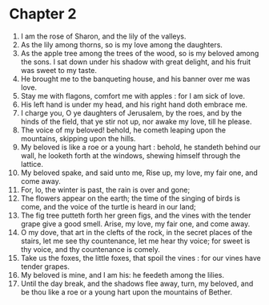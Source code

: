 # Chapter 2

1. I am the rose of Sharon, and the lily of the valleys.
2. As the lily among thorns, so is my love among the daughters.
3. As the apple tree among the trees of the wood, so is my beloved among the sons. I sat down under his shadow with great delight, and his fruit was sweet to my taste.
4. He brought me to the banqueting house, and his banner over me was love.
5. Stay me with flagons, comfort me with apples : for I am sick of love.
6. His left hand is under my head, and his right hand doth embrace me.
7. I charge you, O ye daughters of Jerusalem, by the roes, and by the hinds of the field, that ye stir not up, nor awake my love, till he please.
8. The voice of my beloved! behold, he cometh leaping upon the mountains, skipping upon the hills.
9. My beloved is like a roe or a young hart : behold, he standeth behind our wall, he looketh forth at the windows, shewing himself through the lattice.
10. My beloved spake, and said unto me, Rise up, my love, my fair one, and come away.
11. For, lo, the winter is past, the rain is over and gone;
12. The flowers appear on the earth; the time of the singing of birds is come, and the voice of the turtle is heard in our land;
13. The fig tree putteth forth her green figs, and the vines with the tender grape give a good smell. Arise, my love, my fair one, and come away.
14. O my dove, that art in the clefts of the rock, in the secret places of the stairs, let me see thy countenance, let me hear thy voice; for sweet is thy voice, and thy countenance is comely.
15. Take us the foxes, the little foxes, that spoil the vines : for our vines have tender grapes.
16. My beloved is mine, and I am his: he feedeth among the lilies.
17. Until the day break, and the shadows flee away, turn, my beloved, and be thou like a roe or a young hart upon the mountains of Bether.

